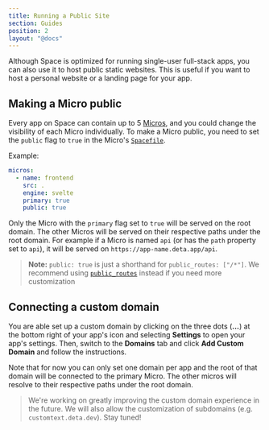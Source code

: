 ```yaml
---
title: Running a Public Site
section: Guides
position: 2
layout: "@docs"
---
```


Although Space is optimized for running single-user full-stack apps, you can also use it to host public static websites. This is useful if you want to host a personal website or a landing page for your app.

## Making a Micro public

Every app on Space can contain up to 5 [Micros](/docs/en/basics/micros#whats-a-micro), and you could change the visibility of each Micro individually. To make a Micro public, you need to set the `public` flag to `true` in the Micro's [`Spacefile`](/docs/en/reference/spacefile).

Example:

```yaml
micros:
  - name: frontend
    src: .
    engine: svelte
    primary: true
    public: true
```

Only the Micro with the `primary` flag set to `true` will be served on the root domain. The other Micros will be served on their respective paths under the root domain. For example if a Micro is named `api` (or has the `path` property set to `api`), it will be served on `https://app-name.deta.app/api`.


> __Note:__ `public: true` is just a shorthand for `public_routes: ["/*"]`. We recommend using [`public_routes`](/docs/en/reference/spacefile#public_routes) instead if you need more customization

## Connecting a custom domain

You are able set up a custom domain by clicking on the three dots (__…__) at the bottom right of your app's icon and selecting **Settings** to open your app's settings. Then, switch to the **Domains** tab and click **Add Custom Domain** and follow the instructions.

Note that for now you can only set one domain per app and the root of that domain will be connected to the primary Micro. The other micros will resolve to their respective paths under the root domain.

> We're working on greatly improving the custom domain experience in the future. We will also allow the customization of subdomains (e.g. `customtext.deta.dev`). Stay tuned!